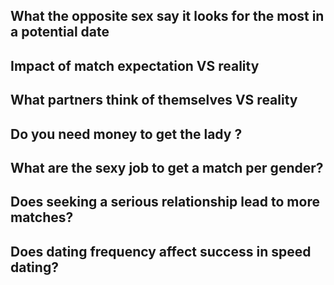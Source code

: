 ## What the opposite sex say it looks for the most in a potential date
## Impact of match expectation VS reality
## What partners think of themselves VS reality
## Do you need money to get the lady ?
## What are the sexy job to get a match per gender?
## Does seeking a serious relationship lead to more matches?
## Does dating frequency affect success in speed dating?